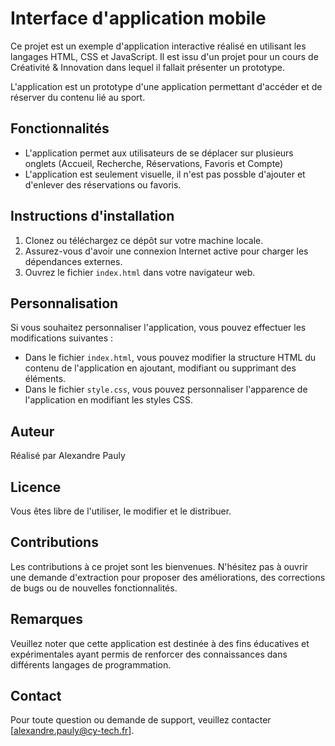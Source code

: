 # Interface d'application mobile

Ce projet est un exemple d'application interactive réalisé en utilisant les langages HTML, CSS et JavaScript. Il est issu d'un projet pour un cours de Créativité & Innovation dans lequel il fallait présenter un prototype. 

L'application est un prototype d'une application permettant d'accéder et de réserver du contenu lié au sport.

## Fonctionnalités

- L'application permet aux utilisateurs de se déplacer sur plusieurs onglets (Accueil, Recherche, Réservations, Favoris et Compte)
- L'application est seulement visuelle, il n'est pas possble d'ajouter et d'enlever des réservations ou favoris.

## Instructions d'installation

1. Clonez ou téléchargez ce dépôt sur votre machine locale.
2. Assurez-vous d'avoir une connexion Internet active pour charger les dépendances externes.
3. Ouvrez le fichier `index.html` dans votre navigateur web.

## Personnalisation

Si vous souhaitez personnaliser l'application, vous pouvez effectuer les modifications suivantes :

- Dans le fichier `index.html`, vous pouvez modifier la structure HTML du contenu de l'application en ajoutant, modifiant ou supprimant des éléments.
- Dans le fichier `style.css`, vous pouvez personnaliser l'apparence de l'application en modifiant les styles CSS.

## Auteur

Réalisé par Alexandre Pauly

## Licence

Vous êtes libre de l'utiliser, le modifier et le distribuer.

## Contributions

Les contributions à ce projet sont les bienvenues. N'hésitez pas à ouvrir une demande d'extraction pour proposer des améliorations, des corrections de bugs ou de nouvelles fonctionnalités.

## Remarques

Veuillez noter que cette application est destinée à des fins éducatives et expérimentales ayant permis de renforcer des connaissances dans différents langages de programmation.

## Contact

Pour toute question ou demande de support, veuillez contacter [alexandre.pauly@cy-tech.fr].